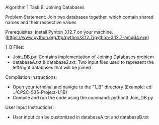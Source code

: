 Algorithm 1 Task B: Joining Databases

Problem Statement:
Join two databases together, which contain shared names and their respective values

Prerequisites:
Install Pyhton 3.12.7 on your machine. (https://www.python.org/ftp/python/3.12.7/python-3.12.7-amd64.exe)

1_B Files:
- Join_DB.py: Contains implementation of Joining Databases problem
- databaseA.txt & database2.txt: Two input files used to represent the left/right databases that will be joined

Compilation Instructions:
- Open your terminal and navigte to the "1_B" directory (Example: cd ../CPSC-535-Project-1/1B)
- Compile and run the code using the command: python3 Join_DB.py

User Input Instructions:
- User input can be customized in databaseA.txt and databaseB.txt